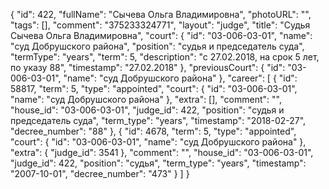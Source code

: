 {
    "id": 422,
    "fullName": "Сычева Ольга Владимировна",
    "photoURL": "",
    "tags": [],
    "comment": "375233324771",
    "layout": "judge",
    "title": "Судья Сычева Ольга Владимировна",
    "court": {
        "id": "03-006-03-01",
        "name": "суд Добрушского района",
        "position": "судья и председатель суда",
        "termType": "years",
        "term": 5,
        "description": "c 27.02.2018, на срок 5 лет, по указу 88",
        "timestamp": "27.02.2018"
    },
    "previousCourt": {
        "id": "03-006-03-01",
        "name": "суд Добрушского района"
    },
    "career": [
        {
            "id": 58817,
            "term": 5,
            "type": "appointed",
            "court": {
                "id": "03-006-03-01",
                "name": "суд Добрушского района"
            },
            "extra": [],
            "comment": "",
            "house_id": "03-006-03-01",
            "judge_id": 422,
            "position": "судья и председатель суда",
            "term_type": "years",
            "timestamp": "2018-02-27",
            "decree_number": "88"
        },
        {
            "id": 4678,
            "term": 5,
            "type": "appointed",
            "court": {
                "id": "03-006-03-01",
                "name": "суд Добрушского района"
            },
            "extra": {
                "judge_id": 3541
            },
            "comment": "",
            "house_id": "03-006-03-01",
            "judge_id": 422,
            "position": "судья",
            "term_type": "years",
            "timestamp": "2007-10-01",
            "decree_number": "473"
        }
    ]
}
